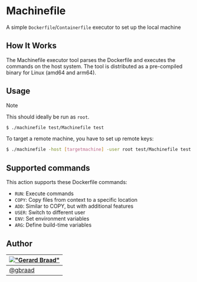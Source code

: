 Machinefile
===========

A simple `Dockerfile`/`Containerfile` executor to set up the local machine


## How It Works

The Machinefile executor tool parses the Dockerfile and executes the commands on the host system. The tool is distributed as a pre-compiled binary for Linux (amd64 and arm64).


## Usage

> [!NOTE]
> This should ideally be run as `root`.

```bash
$ ./machinefile test/Machinefile test
```

To target a remote machine, you have to set up remote keys:

```bash
$ ./machinefile -host [targetmachine] -user root test/Machinefile test
```

## Supported commands

This action supports these Dockerfile commands:

  - `RUN`: Execute commands
  - `COPY`: Copy files from context to a specific location
  - `ADD`: Similar to COPY, but with additional features
  - `USER`: Switch to different user
  - `ENV`: Set environment variables
  - `ARG`: Define build-time variables


## Author

| [!["Gerard Braad"](http://gravatar.com/avatar/e466994eea3c2a1672564e45aca844d0.png?s=60)](http://gbraad.nl "Gerard Braad <me@gbraad.nl>") |
|---|
| [@gbraad](https://gbraad.nl/social) |

